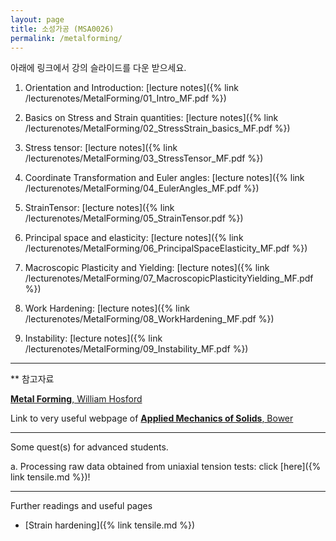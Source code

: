 ```yaml
---
layout: page
title: 소성가공 (MSA0026)
permalink: /metalforming/
---
```


아래에 링크에서 강의 슬라이드를 다운 받으세요.

1. Orientation and Introduction: [lecture notes]({% link /lecturenotes/MetalForming/01_Intro_MF.pdf %})

2. Basics on Stress and Strain quantities: [lecture notes]({% link /lecturenotes/MetalForming/02_StressStrain_basics_MF.pdf %})

3. Stress tensor: [lecture notes]({% link /lecturenotes/MetalForming/03_StressTensor_MF.pdf %})

4. Coordinate Transformation and Euler angles: [lecture notes]({% link /lecturenotes/MetalForming/04_EulerAngles_MF.pdf %})

5. StrainTensor: [lecture notes]({% link /lecturenotes/MetalForming/05_StrainTensor.pdf %})

6. Principal space and elasticity: [lecture notes]({% link /lecturenotes/MetalForming/06_PrincipalSpaceElasticity_MF.pdf %})

7. Macroscopic Plasticity and Yielding: [lecture notes]({% link /lecturenotes/MetalForming/07_MacroscopicPlasticityYielding_MF.pdf %})

8. Work Hardening: [lecture notes]({% link /lecturenotes/MetalForming/08_WorkHardening_MF.pdf %})

9. Instability: [lecture notes]({% link /lecturenotes/MetalForming/09_Instability_MF.pdf %})

<!--

10. Strain Rate and Temperature: [lecture notes]({% link /lecturenotes/MetalForming/10_StrainRateTemperature_MF.pdf %})
-->

--------------------------

** 참고자료

[**Metal Forming**, William Hosford](https://www.amazon.com/Metal-Forming-Metallurgy-William-Hosford/dp/1107670969)

Link to very useful webpage of [**Applied Mechanics of Solids**, Bower](http://solidmechanics.org)

--------------------------


Some quest(s) for advanced students.

a. Processing raw data obtained from uniaxial tension tests: click [here]({% link tensile.md %})!

--------------------------------------------------

Further readings and useful pages

- [Strain hardening]({% link tensile.md %})

<!--
- [Euler angles]({% link euler.md %})

- [Excel file for **Euler method**]({% link /libs/Euler_Method.xlsx %})

- [Tensors]({% link tensors.md %})

- [Principal space]({% link principal.md %})

- Excel/Google [SpreadSheet]({% link Euler2ndTensor.md %}) to practice 2nd rank tensor transformation

- Excel/Google [SpreadSheet]({% link yieldsurface.md %}) to practice yield surface drawing

- [LaTeX script to understand Euler angle]({% link euler.md%})

- [Pole figure plotting]({% link polefigure.md %})

- [thin-walled tube]({% link thinwalltube.md %})

- [Newton-Raphson approach to solve the instability of metals under uniaxial tension]({% link nr_example.md %})

-->